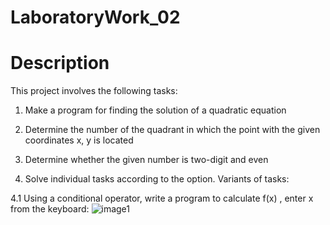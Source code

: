 # LaboratoryWork_02
# Description
This project involves the following tasks:
1. Make a program for finding the solution of a quadratic equation

2.	Determine the number of the quadrant in which the point with the given coordinates x, y is located

3. Determine whether the given number is two-digit and even

4. Solve individual tasks according to the option. Variants of tasks:

4.1 Using a conditional operator, write a program to calculate f(x) , enter x from the keyboard:
![image1](file:///C:/Users/bodab/Desktop/1.png)
